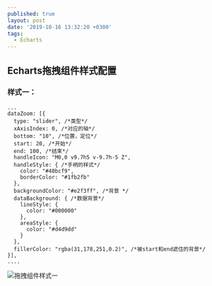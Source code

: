 ```yaml
---
published: true
layout: post
date: '2019-10-16 13:32:20 +0300'
tags:
  - Echarts
---
```

## Echarts拖拽组件样式配置

### 样式一：
```
...
dataZoom: [{
  type: "slider", /*类型*/
  xAxisIndex: 0, /*对应的轴*/
  bottom: "10", /*位置，定位*/
  start: 20, /*开始*/
  end: 100, /*结束*/
  handleIcon: "M0,0 v9.7h5 v-9.7h-5 Z",
  handleStyle: { /*手柄的样式*/
    color: "#40bcf9",
    borderColor: "#1fb2fb"
  },
  backgroundColor: "#e2f3ff", /*背景 */
  dataBackground: { /*数据背景*/
    lineStyle: {
      color: "#000000"
    },
    areaStyle: {
      color: "#d4d9dd"
    }
  },
  fillerColor: "rgba(31,178,251,0.2)", /*被start和end遮住的背景*/
}],
....
```
![拖拽组件样式一]({{site.baseurl}}/assets/img/demo/201910/2019-10-16_00003.png)